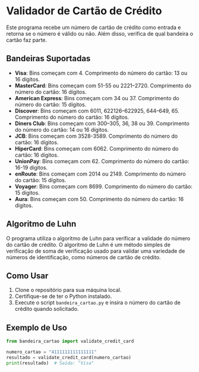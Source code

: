 # Validador de Cartão de Crédito

Este programa recebe um número de cartão de crédito como entrada e retorna se o número é válido ou não. Além disso, verifica de qual bandeira o cartão faz parte.

## Bandeiras Suportadas

- **Visa**: Bins começam com 4. Comprimento do número do cartão: 13 ou 16 dígitos.
- **MasterCard**: Bins começam com 51-55 ou 2221–2720. Comprimento do número do cartão: 16 dígitos.
- **American Express**: Bins começam com 34 ou 37. Comprimento do número do cartão: 15 dígitos.
- **Discover**: Bins começam com 6011, 622126–622925, 644–649, 65. Comprimento do número do cartão: 16 dígitos.
- **Diners Club**: Bins começam com 300–305, 36, 38 ou 39. Comprimento do número do cartão: 14 ou 16 dígitos.
- **JCB**: Bins começam com 3528-3589. Comprimento do número do cartão: 16 dígitos.
- **HiperCard**: Bins começam com 6062. Comprimento do número do cartão: 16 dígitos.
- **UnionPay**: Bins começam com 62. Comprimento do número do cartão: 16-19 dígitos.
- **enRoute**: Bins começam com 2014 ou 2149. Comprimento do número do cartão: 15 dígitos.
- **Voyager**: Bins começam com 8699. Comprimento do número do cartão: 15 dígitos.
- **Aura**: Bins começam com 50. Comprimento do número do cartão: 16 dígitos.

## Algoritmo de Luhn

O programa utiliza o algoritmo de Luhn para verificar a validade do número do cartão de crédito. O algoritmo de Luhn é um método simples de verificação de soma de verificação usado para validar uma variedade de números de identificação, como números de cartão de crédito.

## Como Usar

1. Clone o repositório para sua máquina local.
2. Certifique-se de ter o Python instalado.
3. Execute o script `bandeira_cartao.py` e insira o número do cartão de crédito quando solicitado.

## Exemplo de Uso

```python
from bandeira_cartao import validate_credit_card

numero_cartao = "4111111111111111"
resultado = validate_credit_card(numero_cartao)
print(resultado)  # Saída: "Visa"